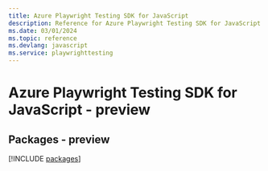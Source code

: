```yaml
---
title: Azure Playwright Testing SDK for JavaScript
description: Reference for Azure Playwright Testing SDK for JavaScript
ms.date: 03/01/2024
ms.topic: reference
ms.devlang: javascript
ms.service: playwrighttesting
---
```

# Azure Playwright Testing SDK for JavaScript - preview
## Packages - preview
[!INCLUDE [packages](playwright-testing-index.md)]